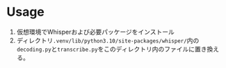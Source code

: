 # Usage
1. 仮想環境でWhisperおよび必要パッケージをインストール
1. ディレクトリ`.venv/lib/python3.10/site-packages/whisper/`内の`decoding.py`と`transcribe.py`をこのディレクトリ内のファイルに置き換える。